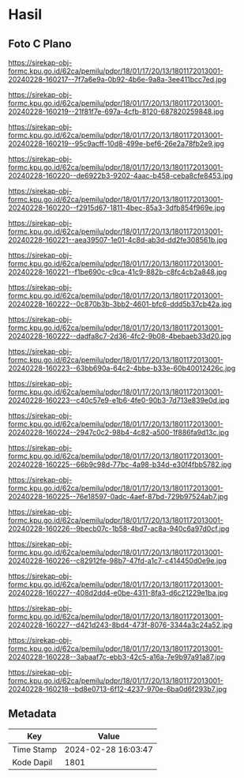 # Hasil

## Foto C Plano

https://sirekap-obj-formc.kpu.go.id/62ca/pemilu/pdpr/18/01/17/20/13/1801172013001-20240228-160217--7f7a6e9a-0b92-4b6e-9a8a-3ee411bcc7ed.jpg

https://sirekap-obj-formc.kpu.go.id/62ca/pemilu/pdpr/18/01/17/20/13/1801172013001-20240228-160219--21f81f7e-697a-4cfb-8120-687820259848.jpg

https://sirekap-obj-formc.kpu.go.id/62ca/pemilu/pdpr/18/01/17/20/13/1801172013001-20240228-160219--95c9acff-10d8-499e-bef6-26e2a78fb2e9.jpg

https://sirekap-obj-formc.kpu.go.id/62ca/pemilu/pdpr/18/01/17/20/13/1801172013001-20240228-160220--de6922b3-9202-4aac-b458-ceba8cfe8453.jpg

https://sirekap-obj-formc.kpu.go.id/62ca/pemilu/pdpr/18/01/17/20/13/1801172013001-20240228-160220--f2915d67-1811-4bec-85a3-3dfb854f969e.jpg

https://sirekap-obj-formc.kpu.go.id/62ca/pemilu/pdpr/18/01/17/20/13/1801172013001-20240228-160221--aea39507-1e01-4c8d-ab3d-dd2fe308561b.jpg

https://sirekap-obj-formc.kpu.go.id/62ca/pemilu/pdpr/18/01/17/20/13/1801172013001-20240228-160221--f1be690c-c9ca-41c9-882b-c8fc4cb2a848.jpg

https://sirekap-obj-formc.kpu.go.id/62ca/pemilu/pdpr/18/01/17/20/13/1801172013001-20240228-160222--0c870b3b-3bb2-4601-bfc6-ddd5b37cb42a.jpg

https://sirekap-obj-formc.kpu.go.id/62ca/pemilu/pdpr/18/01/17/20/13/1801172013001-20240228-160222--dadfa8c7-2d36-4fc2-9b08-4bebaeb33d20.jpg

https://sirekap-obj-formc.kpu.go.id/62ca/pemilu/pdpr/18/01/17/20/13/1801172013001-20240228-160223--63bb690a-64c2-4bbe-b33e-60b40012426c.jpg

https://sirekap-obj-formc.kpu.go.id/62ca/pemilu/pdpr/18/01/17/20/13/1801172013001-20240228-160223--c40c57e9-e1b6-4fe0-90b3-7d713e839e0d.jpg

https://sirekap-obj-formc.kpu.go.id/62ca/pemilu/pdpr/18/01/17/20/13/1801172013001-20240228-160224--2947c0c2-98b4-4c82-a500-1f886fa9d13c.jpg

https://sirekap-obj-formc.kpu.go.id/62ca/pemilu/pdpr/18/01/17/20/13/1801172013001-20240228-160225--66b9c98d-77bc-4a98-b34d-e30f4fbb5782.jpg

https://sirekap-obj-formc.kpu.go.id/62ca/pemilu/pdpr/18/01/17/20/13/1801172013001-20240228-160225--76e18597-0adc-4aef-87bd-729b97524ab7.jpg

https://sirekap-obj-formc.kpu.go.id/62ca/pemilu/pdpr/18/01/17/20/13/1801172013001-20240228-160226--9becb07c-1b58-4bd7-ac8a-940c6a97d0cf.jpg

https://sirekap-obj-formc.kpu.go.id/62ca/pemilu/pdpr/18/01/17/20/13/1801172013001-20240228-160226--c82912fe-98b7-47fd-a1c7-c414450d0e9e.jpg

https://sirekap-obj-formc.kpu.go.id/62ca/pemilu/pdpr/18/01/17/20/13/1801172013001-20240228-160227--408d2dd4-e0be-4311-8fa3-d6c21229e1ba.jpg

https://sirekap-obj-formc.kpu.go.id/62ca/pemilu/pdpr/18/01/17/20/13/1801172013001-20240228-160227--d421d243-8bd4-473f-8076-3344a3c24a52.jpg

https://sirekap-obj-formc.kpu.go.id/62ca/pemilu/pdpr/18/01/17/20/13/1801172013001-20240228-160228--3abaaf7c-ebb3-42c5-a16a-7e9b97a91a87.jpg

https://sirekap-obj-formc.kpu.go.id/62ca/pemilu/pdpr/18/01/17/20/13/1801172013001-20240228-160218--bd8e0713-6f12-4237-970e-6ba0d6f293b7.jpg


## Metadata

| Key        | Value               |
| ---------- | ------------------- |
| Time Stamp | 2024-02-28 16:03:47 |
| Kode Dapil | 1801                |



